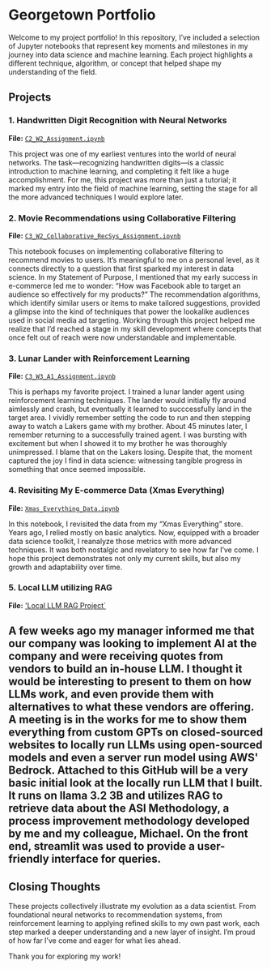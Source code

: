 # Georgetown Portfolio

Welcome to my project portfolio! In this repository, I’ve included a selection of Jupyter notebooks that represent key moments and milestones in my journey into data science and machine learning. Each project highlights a different technique, algorithm, or concept that helped shape my understanding of the field.

## Projects

### 1. Handwritten Digit Recognition with Neural Networks
**File:** [`C2_W2_Assignment.ipynb`](C2_W2_Assignment.ipynb)

This project was one of my earliest ventures into the world of neural networks. The task—recognizing handwritten digits—is a classic introduction to machine learning, and completing it felt like a huge accomplishment. For me, this project was more than just a tutorial; it marked my entry into the field of machine learning, setting the stage for all the more advanced techniques I would explore later.

### 2. Movie Recommendations using Collaborative Filtering
**File:** [`C3_W2_Collaborative_RecSys_Assignment.ipynb`](C3_W2_Collaborative_RecSys_Assignment.ipynb)

This notebook focuses on implementing collaborative filtering to recommend movies to users. It’s meaningful to me on a personal level, as it connects directly to a question that first sparked my interest in data science. In my Statement of Purpose, I mentioned that my early success in e-commerce led me to wonder: “How was Facebook able to target an audience so effectively for my products?”
The recommendation algorithms, which identify similar users or items to make tailored suggestions, provided a glimpse into the kind of techniques that power the lookalike audiences used in social media ad targeting. Working through this project helped me realize that I’d reached a stage in my skill development where concepts that once felt out of reach were now understandable and implementable.

### 3. Lunar Lander with Reinforcement Learning
**File:** [`C3_W3_A1_Assignment.ipynb`](C3_W3_A1_Assignment.ipynb)

This is perhaps my favorite project. I trained a lunar lander agent using reinforcement learning techniques. The lander would initially fly around aimlessly and crash, but eventually it learned to succcessfully land in the target area. I vividly remember setting the code to run and then stepping away to watch a Lakers game with my brother. About 45 minutes later, I remember returning to a successfully trained agent. I was bursting with excitement but when I showed it to my brother he was thoroughly unimpressed. I blame that on the Lakers losing. Despite that, the moment captured the joy I find in data science: witnessing tangible progress in something that once seemed impossible.

### 4. Revisiting My E-commerce Data (Xmas Everything)
**File:** [`Xmas_Everything_Data.ipynb`](Xmas_Everything_Data.ipynb)

In this notebook, I revisited the data from my “Xmas Everything” store. Years ago, I relied mostly on basic analytics. Now, equipped with a broader data science toolkit, I reanalyze those metrics with more advanced techniques. It was both nostalgic and revelatory to see how far I’ve come. I hope this project demonstrates not only my current skills, but also my growth and adaptability over time.

### 5. Local LLM utilizing RAG
**File:** ['Local LLM RAG Project`](Local%20LLM%20RAG%20Project)

A few weeks ago my manager informed me that our company was looking to implement AI at the company and were receiving quotes from vendors to build an in-house LLM. I thought it would be interesting to present to them on how LLMs work, and even provide them with alternatives to what these vendors are offering. A meeting is in the works for me to show them everything from custom GPTs on closed-sourced websites to locally run LLMs using open-sourced models and even a server run model using AWS' Bedrock. Attached to this GitHub will be a very basic initial look at the locally run LLM that I built. It runs on llama 3.2 3B and utilizes RAG to retrieve data about the ASI Methodology, a process improvement methodology developed by me and my colleague, Michael. On the front end, streamlit was used to provide a user-friendly interface for queries.
---

## Closing Thoughts

These projects collectively illustrate my evolution as a data scientist. From foundational neural networks to recommendation systems, from reinforcement learning to applying refined skills to my own past work, each step marked a deeper understanding and a new layer of insight. I’m proud of how far I’ve come and eager for what lies ahead.

Thank you for exploring my work!
